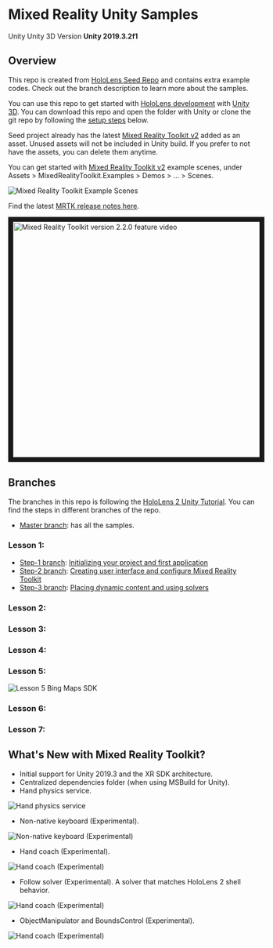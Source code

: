 # Mixed Reality Unity Samples

Unity Unity 3D Version **Unity 2019.3.2f1**

## Overview

This repo is created from [HoloLens Seed Repo](https://github.com/Yonet/HoloLensUnitySeedProject) and contains extra example codes. Check out the branch description to learn more about the samples.

You can use this repo to get started with [HoloLens development](https://docs.microsoft.com/windows/mixed-reality/?WT.mc_id=hololensseedproject-github-ayyonet) with [Unity 3D](https://docs.microsoft.com/windows/mixed-reality/unity-development-overview?WT.mc_id=hololensseedproject-github-ayyonet). You can download this repo and open the folder with Unity or clone the git repo by following the [setup steps](#setup) below.

Seed project already has the latest [Mixed Reality Toolkit v2](https://docs.microsoft.com/windows/mixed-reality/mrtk-getting-started?WT.mc_id=hololensseedproject-github-ayyonet) added as an asset. Unused assets will not be included in Unity build. If you prefer to not have the assets, you can delete them anytime.

You can get started with [Mixed Reality Toolkit v2](https://docs.microsoft.com/windows/mixed-reality/mrtk-getting-started?WT.mc_id=hololensseedproject-github-ayyonet) example scenes, under Assets > MixedRealityToolkit.Examples > Demos > ... > Scenes.

![Mixed Reality Toolkit Example Scenes](Assets/Images/mrtkAssetsScenes.png)

Find the latest [MRTK release notes here](https://microsoft.github.io/MixedRealityToolkit-Unity/version/releases/2.3.0/Documentation/Updating.html#updating-220-to-230?WT.mc_id=hololensseedproject-github-ayyonet).

<a href="http://www.youtube.com/watch?feature=player_embedded&v=8FBLNoeUSvk" target="_blank"><img src="http://img.youtube.com/vi/8FBLNoeUSvk/0.jpg" 
alt="Mixed Reality Toolkit version 2.2.0 feature video" width="854" height="480" border="10"/></a>

## Branches

The branches in this repo is following the [HoloLens 2 Unity Tutorial](https://docs.microsoft.com/en-us/windows/mixed-reality/mrlearning-base?WT.mc_id=hololensseedproject-github-ayyonet). You can find the steps in different branches of the repo.

- [Master branch](https://github.com/Yonet/HoloLensUnitySeedProject/tree/master): has all the samples.

### Lesson 1:
- [Step-1 branch](https://github.com/Yonet/HoloLensUnitySeedProject/tree/step-1): [Initializing your project and first application](https://docs.microsoft.com/en-us/windows/mixed-reality/mrlearning-base-ch1?WT.mc_id=hololensseedproject-github-ayyonet)
- [Step-2 branch](https://github.com/Yonet/HoloLensUnitySeedProject/tree/step-2): [Creating user interface and configure Mixed Reality Toolkit](https://docs.microsoft.com/en-us/windows/mixed-reality/mrlearning-base-ch2?WT.mc_id=hololensseedproject-github-ayyonet)
- [Step-3 branch](https://github.com/Yonet/HoloLensUnitySeedProject/tree/step-3): [Placing dynamic content and using solvers](https://docs.microsoft.com/en-us/windows/mixed-reality/mrlearning-base-ch3?WT.mc_id=hololensseedproject-github-ayyonet)

### Lesson 2:
### Lesson 3:
### Lesson 4:
### Lesson 5:
![Lesson 5 Bing Maps SDK](Assets/Images/mapSDK.png)
### Lesson 6:
### Lesson 7:


## What's New with Mixed Reality Toolkit?

- Initial support for Unity 2019.3 and the XR SDK architecture.
- Centralized dependencies folder (when using MSBuild for Unity).
- Hand physics service.

![Hand physics service](Assets/Images/mrtkCollision.gif)

- Non-native keyboard (Experimental).

![Non-native keyboard (Experimental)](Assets/Images/mrtkKeyboard.png)

- Hand coach (Experimental).

![Hand coach (Experimental)](Assets/Images/mrtkHand.png)

- Follow solver (Experimental).
  A solver that matches HoloLens 2 shell behavior.

![Hand coach (Experimental)](Assets/Images/mrtkFollow.gif)

- ObjectManipulator and BoundsControl (Experimental).

![Hand coach (Experimental)](Assets/Images/mrtkBoundsCtrl.gif)
